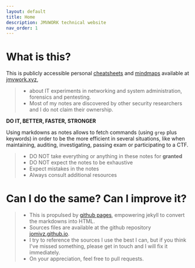 ```yaml
---
layout: default
title: Home
description: JMVWORK technical website
nav_order: 1
---
```


# What is this?

This is publicly accessible personal [cheatsheets](/cheatsheets) and [mindmaps](/mindmaps) available at [jmvwork.xyz](/),
> - about IT experiments in networking and system administration, forensics and pentesting.
> - Most of my notes are discovered by other security researchers and I do not claim their ownership.

**DO IT, BETTER, FASTER, STRONGER**

Using markdowns as notes allows to fetch commands (using ```grep``` plus keywords) in order to be the more efficient in several situations, like when maintaining, auditing, investigating, passing exam or participating to a CTF.

> * DO NOT take everything or anything in these notes for **granted** 
> * DO NOT expect the notes to be exhaustive
> * Expect mistakes in the notes
> * Always consult additional resources

# Can I do the same? Can I improve it?

> * This is propulsed by [github pages](https://pages.github.com/), empowering jekyll to convert the markdowns into HTML.
> * Sources files are available at the github repository [jomivz.github.io](https://github.com/jomivz/jomivz.github.io). 
> * I try to reference the sources I use the best I can, but if you think I've missed something, please get in touch and I will fix it immediately.
> * On your appreciation, feel free to pull requests.


